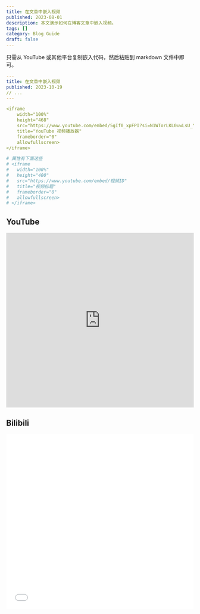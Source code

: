 ```yaml
---
title: 在文章中嵌入视频
published: 2023-08-01
description: 本文演示如何在博客文章中嵌入视频。
tags: []
category: Blog Guide
draft: false
---
```


只需从 YouTube 或其他平台复制嵌入代码，然后粘贴到 markdown 文件中即可。

```yaml
---
title: 在文章中嵌入视频
published: 2023-10-19
// ...
---

<iframe 
    width="100%" 
    height="468" 
    src="https://www.youtube.com/embed/5gIf0_xpFPI?si=N1WTorLKL0uwLsU_" 
    title="YouTube 视频播放器" 
    frameborder="0" 
    allowfullscreen>
</iframe>

# 属性有下面这些
# <iframe 
#   width="100%" 
#   height="400" 
#   src="https://www.youtube.com/embed/视频ID" 
#   title="视频标题"
#   frameborder="0" 
#   allowfullscreen>
# </iframe>
```

## YouTube

<iframe width="100%" height="468" src="https://www.youtube.com/embed/5gIf0_xpFPI?si=N1WTorLKL0uwLsU_" title="YouTube 视频播放器" frameborder="0" allow="accelerometer; autoplay; clipboard-write; encrypted-media; gyroscope; picture-in-picture; web-share" allowfullscreen></iframe>

## Bilibili

<iframe width="100%" height="468" src="//player.bilibili.com/player.html?bvid=BV1fK4y1s7Qf&p=1" scrolling="no" border="0" frameborder="no" framespacing="0" allowfullscreen="true"> </iframe>
